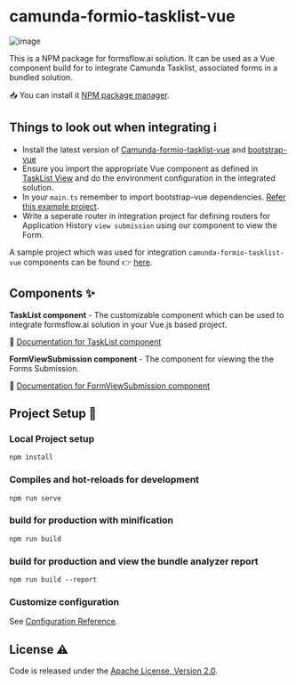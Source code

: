 # camunda-formio-tasklist-vue

![image](https://user-images.githubusercontent.com/70306694/124284590-c3078b80-db6a-11eb-81c7-921cfbe46495.png)

This is a NPM package for formsflow.ai solution. It can be used
as a  Vue component build for to integrate Camunda Tasklist, associated
forms in a bundled solution.  

:inbox_tray: You can install it [NPM package manager](https://www.npmjs.com/package/camunda-formio-tasklist-vue).


## Things to look out when integrating :information_source:

- Install the latest version of [Camunda-formio-tasklist-vue](https://www.npmjs.com/package/camunda-formio-tasklist-vue) and [bootstrap-vue](https://bootstrap-vue.org/)
- Ensure you import the appropriate Vue component as defined in [TaskList View](https://github.com/AOT-Technologies/forms-flow-ai-extensions/blob/master/camunda-formio-tasklist-vue/src/views/TaskList.vue) and do the environment configuration in the integrated solution.
- In your `main.ts` remember to import bootstrap-vue dependencies.
[Refer this example project](https://github.com/AOT-Technologies/service-flow-vue/blob/main/src/main.ts).
- Write a seperate router in integration project for defining routers for
Application History `view submission` using our component to view
the Form.

A sample project which was used for integration `camunda-formio-tasklist-vue`
components can be found :point_right: [here](https://github.com/AOT-Technologies/service-flow-vue/).

## Components :sparkles:

**TaskList component** -  The customizable component which can be
used to integrate formsflow.ai solution in your Vue.js based project.

:beginner: [Documentation for TaskList component](./docs/components/TaskList.md)

**FormViewSubmission component** - The component for viewing the the Forms Submission.

:beginner: [Documentation for FormViewSubmission component](./docs/components/FormViewSubmission.md)

## Project Setup :oncoming_taxi:

### Local Project setup
```
npm install
```

### Compiles and hot-reloads for development
```
npm run serve
```

### build for production with minification
```
npm run build
```

### build for production and view the bundle analyzer report
```
npm run build --report
```

### Customize configuration
See [Configuration Reference](https://cli.vuejs.org/config/).


## License :warning:

Code is released under the [Apache License, Version 2.0](./LICENSE). 

